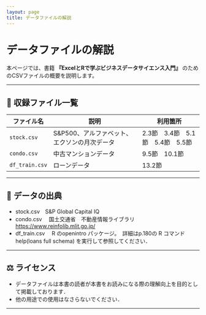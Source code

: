 ```yaml
---
layout: page
title: データファイルの解説
---
```


# データファイルの解説

本ページでは、書籍 **『ExcelとRで学ぶビジネスデータサイエンス入門』** のためのCSVファイルの概要を説明します。  

---

## 📂 収録ファイル一覧

| ファイル名      | 説明                                       |  利用箇所                         |
|-----------------|-------------------------------------------|----------------------------------|
| `stock.csv`     | S&P500、アルファベット、エクソンの月次データ　| 2.3節　3.4節　5.1節　5.4節　5.5節 |
| `condo.csv`     | 中古マンションデータ                        | 9.5節　10.1節                    |
| `df_train.csv`  | ローンデータ                               | 13.2節                           |

---

## 📖 データの出典
- stock.csv　S&P Global Capital IQ
- condo.csv 　国土交通省　不動産情報ライブラリ　https://www.reinfolib.mlit.go.jp/
- df_train.csv　 R のopenintro パッケージ。　詳細はp.180の R コマンドhelp(loans full schema) を実行して参照してください．
---

## ⚖️ ライセンス
- データファイルは本書の読者が本書をお読みになる際の理解向上を目的として掲載しております．
- 他の用途での使用はなさらないでください．

---

